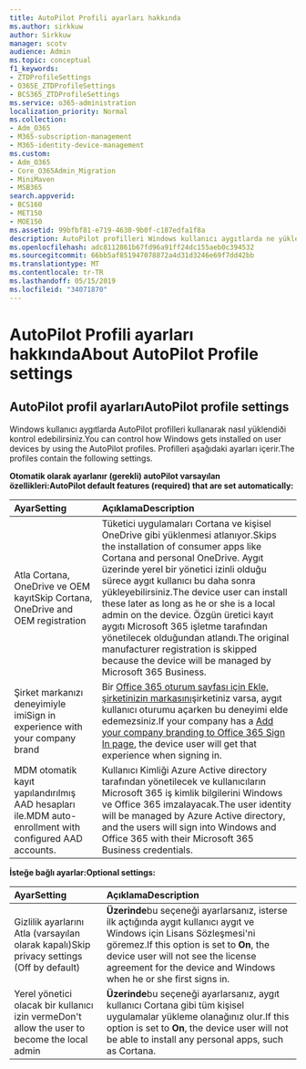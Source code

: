 ```yaml
---
title: AutoPilot Profili ayarları hakkında
ms.author: sirkkuw
author: Sirkkuw
manager: scotv
audience: Admin
ms.topic: conceptual
f1_keywords:
- ZTDProfileSettings
- O365E_ZTDProfileSettings
- BCS365_ZTDProfileSettings
ms.service: o365-administration
localization_priority: Normal
ms.collection:
- Adm_O365
- M365-subscription-management
- M365-identity-device-management
ms.custom:
- Adm_O365
- Core_O365Admin_Migration
- MiniMaven
- MSB365
search.appverid:
- BCS160
- MET150
- MOE150
ms.assetid: 99bfbf81-e719-4630-9b0f-c187edfa1f8a
description: AutoPilot profilleri Windows kullanıcı aygıtlarda ne yüklendiði denetlemenize yardımcı olur. Varsayılan profilleri içerir ve isteğe bağlı ayarlar Cortana yükleme atlamak istiyor.
ms.openlocfilehash: adc8112861b67fd96a91ff24dc155aeb0c394532
ms.sourcegitcommit: 66bb5af851947078872a4d31d3246e69f7dd42bb
ms.translationtype: MT
ms.contentlocale: tr-TR
ms.lasthandoff: 05/15/2019
ms.locfileid: "34071870"
---
```

# <a name="about-autopilot-profile-settings"></a><span data-ttu-id="40ae5-104">AutoPilot Profili ayarları hakkında</span><span class="sxs-lookup"><span data-stu-id="40ae5-104">About AutoPilot Profile settings</span></span>

## <a name="autopilot-profile-settings"></a><span data-ttu-id="40ae5-105">AutoPilot profil ayarları</span><span class="sxs-lookup"><span data-stu-id="40ae5-105">AutoPilot profile settings</span></span>

<span data-ttu-id="40ae5-106">Windows kullanıcı aygıtlarda AutoPilot profilleri kullanarak nasıl yüklendiði kontrol edebilirsiniz.</span><span class="sxs-lookup"><span data-stu-id="40ae5-106">You can control how Windows gets installed on user devices by using the AutoPilot profiles.</span></span> <span data-ttu-id="40ae5-107">Profilleri aşağıdaki ayarları içerir.</span><span class="sxs-lookup"><span data-stu-id="40ae5-107">The profiles contain the following settings.</span></span>
  
 <span data-ttu-id="40ae5-108">**Otomatik olarak ayarlanır (gerekli) autoPilot varsayılan özellikleri:**</span><span class="sxs-lookup"><span data-stu-id="40ae5-108">**AutoPilot default features (required) that are set automatically:**</span></span>
  
|<span data-ttu-id="40ae5-109">**Ayar**</span><span class="sxs-lookup"><span data-stu-id="40ae5-109">**Setting**</span></span>|<span data-ttu-id="40ae5-110">**Açıklama**</span><span class="sxs-lookup"><span data-stu-id="40ae5-110">**Description**</span></span>|
|:-----|:-----|
|<span data-ttu-id="40ae5-111">Atla Cortana, OneDrive ve OEM kayıt</span><span class="sxs-lookup"><span data-stu-id="40ae5-111">Skip Cortana, OneDrive and OEM registration</span></span>  <br/> |<span data-ttu-id="40ae5-112">Tüketici uygulamaları Cortana ve kişisel OneDrive gibi yüklenmesi atlanıyor.</span><span class="sxs-lookup"><span data-stu-id="40ae5-112">Skips the installation of consumer apps like Cortana and personal OneDrive.</span></span> <span data-ttu-id="40ae5-113">Aygıt üzerinde yerel bir yönetici izinli olduğu sürece aygıt kullanıcı bu daha sonra yükleyebilirsiniz.</span><span class="sxs-lookup"><span data-stu-id="40ae5-113">The device user can install these later as long as he or she is a local admin on the device.</span></span> <span data-ttu-id="40ae5-114">Özgün üretici kayıt aygıtı Microsoft 365 işletme tarafından yönetilecek olduğundan atlandı.</span><span class="sxs-lookup"><span data-stu-id="40ae5-114">The original manufacturer registration is skipped because the device will be managed by Microsoft 365 Business.</span></span>  <br/> |
|<span data-ttu-id="40ae5-115">Şirket markanızı deneyimiyle imi</span><span class="sxs-lookup"><span data-stu-id="40ae5-115">Sign in experience with your company brand</span></span>  <br/> |<span data-ttu-id="40ae5-116">Bir [Office 365 oturum sayfası için Ekle, şirketinizin markasını](https://support.office.com/article/a1229cdb-ce19-4da5-90c7-2b9b146aef0a)şirketiniz varsa, aygıt kullanıcı oturumu açarken bu deneyimi elde edemezsiniz.</span><span class="sxs-lookup"><span data-stu-id="40ae5-116">If your company has a [Add your company branding to Office 365 Sign In page](https://support.office.com/article/a1229cdb-ce19-4da5-90c7-2b9b146aef0a), the device user will get that experience when signing in.</span></span>  <br/> |
|<span data-ttu-id="40ae5-117">MDM otomatik kayıt yapılandırılmış AAD hesapları ile.</span><span class="sxs-lookup"><span data-stu-id="40ae5-117">MDM auto-enrollment with configured AAD accounts.</span></span>  <br/> |<span data-ttu-id="40ae5-118">Kullanıcı Kimliği Azure Active directory tarafından yönetilecek ve kullanıcıların Microsoft 365 iş kimlik bilgilerini Windows ve Office 365 imzalayacak.</span><span class="sxs-lookup"><span data-stu-id="40ae5-118">The user identity will be managed by Azure Active directory, and the users will sign into Windows and Office 365 with their Microsoft 365 Business credentials.</span></span>  <br/> |
   
 <span data-ttu-id="40ae5-119">**İsteğe bağlı ayarlar:**</span><span class="sxs-lookup"><span data-stu-id="40ae5-119">**Optional settings:**</span></span>
  
|<span data-ttu-id="40ae5-120">**Ayar**</span><span class="sxs-lookup"><span data-stu-id="40ae5-120">**Setting**</span></span>|<span data-ttu-id="40ae5-121">**Açıklama**</span><span class="sxs-lookup"><span data-stu-id="40ae5-121">**Description**</span></span>|
|:-----|:-----|
|<span data-ttu-id="40ae5-122">Gizlilik ayarlarını Atla (varsayılan olarak kapalı)</span><span class="sxs-lookup"><span data-stu-id="40ae5-122">Skip privacy settings (Off by default)</span></span>  <br/> |<span data-ttu-id="40ae5-123">**Üzerinde**bu seçeneği ayarlarsanız, isterse ilk açtığında aygıt kullanıcı aygıt ve Windows için Lisans Sözleşmesi'ni göremez.</span><span class="sxs-lookup"><span data-stu-id="40ae5-123">If this option is set to **On**, the device user will not see the license agreement for the device and Windows when he or she first signs in.</span></span>  <br/> |
|<span data-ttu-id="40ae5-124">Yerel yönetici olacak bir kullanıcı izin verme</span><span class="sxs-lookup"><span data-stu-id="40ae5-124">Don't allow the user to become the local admin</span></span>  <br/> |<span data-ttu-id="40ae5-125">**Üzerinde**bu seçeneği ayarlarsanız, aygıt kullanıcı Cortana gibi tüm kişisel uygulamalar yükleme olanağınız olur.</span><span class="sxs-lookup"><span data-stu-id="40ae5-125">If this option is set to **On**, the device user will not be able to install any personal apps, such as Cortana.</span></span>  <br/> |
   
